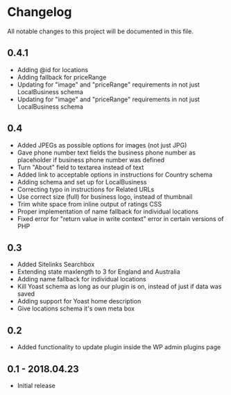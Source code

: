 # Changelog
All notable changes to this project will be documented in this file.

## 0.4.1

* Adding @id for locations
* Adding fallback for priceRange
* Updating for "image" and "priceRange" requirements in not just LocalBusiness schema
* Updating for "image" and "priceRange" requirements in not just LocalBusiness schema

## 0.4

* Added JPEGs as possible options for images (not just JPG)
* Gave phone number text fields the business phone number as placeholder if business phone number was defined
* Turn "About" field to textarea instead of text
* Added link to acceptable options in instructions for Country schema
* Adding schema and set up for LocalBusiness
* Correcting typo in instructions for Related URLs
* Use correct size (full) for business logo, instead of thumbnail
* Trim white space from inline output of ratings CSS
* Proper implementation of name fallback for individual locations
* Fixed error for "return value in write context" error in certain versions of PHP

## 0.3

* Added Sitelinks Searchbox
* Extending state maxlength to 3 for England and Australia
* Adding name fallback for individual locations
* Kill Yoast schema as long as our plugin is on, instead of just if data was saved
* Adding support for Yoast home description
* Give locations schema it's own meta box

## 0.2

* Added functionality to update plugin inside the WP admin plugins page

## 0.1 - 2018.04.23

* Initial release

